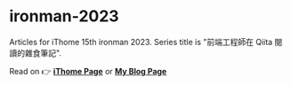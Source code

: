 # ironman-2023
Articles for iThome 15th ironman 2023. Series title is "前端工程師在 Qiita 閱讀的雜食筆記".

Read on 👉 [**iThome Page**](https://ithelp.ithome.com.tw/users/20135558/ironman/6290?page=1) or [**My Blog Page**](https://heidiliu2020.github.io/categories/2023%E9%90%B5%E4%BA%BA%E8%B3%BD/)

